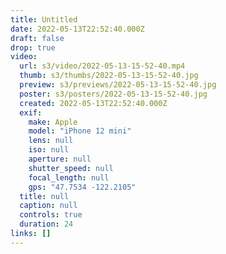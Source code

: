 ```yaml
---
title: Untitled
date: 2022-05-13T22:52:40.000Z
draft: false
drop: true
video:
  url: s3/video/2022-05-13-15-52-40.mp4
  thumb: s3/thumbs/2022-05-13-15-52-40.jpg
  preview: s3/previews/2022-05-13-15-52-40.jpg
  poster: s3/posters/2022-05-13-15-52-40.jpg
  created: 2022-05-13T22:52:40.000Z
  exif:
    make: Apple
    model: "iPhone 12 mini"
    lens: null
    iso: null
    aperture: null
    shutter_speed: null
    focal_length: null
    gps: "47.7534 -122.2105"
  title: null
  caption: null
  controls: true
  duration: 24
links: []
---
```

